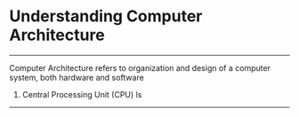 # Understanding Computer Architecture
---

Computer Architecture refers to organization and design of a computer system, both hardware and software

1. Central Processing Unit (CPU)
ls

---

